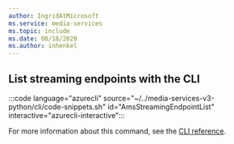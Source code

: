 ```yaml
---
author: IngridAtMicrosoft
ms.service: media-services 
ms.topic: include
ms.date: 08/18/2020
ms.author: inhenkel
---
```


## List streaming endpoints with the CLI

:::code language="azurecli" source="~/../media-services-v3-python/cli/code-snippets.sh" id="AmsStreamingEndpointList" interactive="azurecli-interactive":::

For more information about this command, see the [CLI reference](/cli/azure/ams/streaming-endpoint?view=azure-cli-latest#az-ams-streaming-endpoint-list).
